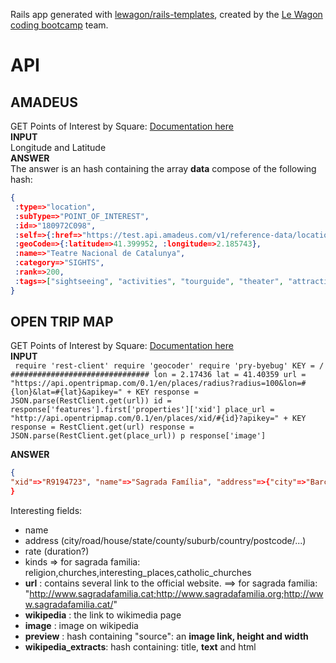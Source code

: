 Rails app generated with [lewagon/rails-templates](https://github.com/lewagon/rails-templates), created by the [Le Wagon coding bootcamp](https://www.lewagon.com) team.

# API
## AMADEUS
GET Points of Interest by Square:
[Documentation here](https://documenter.getpostman.com/view/2672636/RWEcPfuJ#aaeb9b5e-c80c-4185-a0ce-f908351d58f8) \
**INPUT** \
Longitude and Latitude \
**ANSWER** \
The answer is an hash containing the array **data** compose of the following hash:
 ```json
{
  :type=>"location",
  :subType=>"POINT_OF_INTEREST",
  :id=>"180972C098",
  :self=>{:href=>"https://test.api.amadeus.com/v1/reference-data/locations/pois/180972C098", :methods=>["GET"]},
  :geoCode=>{:latitude=>41.399952, :longitude=>2.185743},
  :name=>"Teatre Nacional de Catalunya",
  :category=>"SIGHTS",
  :rank=>200,
  :tags=>["sightseeing", "activities", "tourguide", "theater", "attraction", "commercialplace", "musicvenue"]
 }
 ```
 
 ## OPEN TRIP MAP
GET Points of Interest by Square:
[Documentation here](https://documenter.getpostman.com/view/2672636/RWEcPfuJ#aaeb9b5e-c80c-4185-a0ce-f908351d58f8) \
 **INPUT** \
`
require 'rest-client'
require 'geocoder'
require 'pry-byebug'
KEY = /
###############################
lon = 2.17436
lat = 41.40359
url = "https://api.opentripmap.com/0.1/en/places/radius?radius=100&lon=#{lon}&lat=#{lat}&apikey=" + KEY
response = JSON.parse(RestClient.get(url))
id = response['features'].first['properties']['xid']
place_url = "http://api.opentripmap.com/0.1/en/places/xid/#{id}?apikey=" + KEY
response = RestClient.get(url)
response = JSON.parse(RestClient.get(place_url))
p response['image']`


 **ANSWER**
```json
{
"xid"=>"R9194723", "name"=>"Sagrada Família", "address"=>{"city"=>"Barcelona", "road"=>"Carrer de Mallorca", "house"=>"Basílica de la Sagrada Família", "state"=>"CAT", "county"=>"BCN", "suburb"=>"la Sagrada Família", "country"=>"España", "postcode"=>"08088", "country_code"=>"es", "house_number"=>"403", "city_district"=>"Eixample"}, "rate"=>"3h", "osm"=>"relation/9194723", "bbox"=>{"lon_min"=>2.17374, "lon_max"=>2.174996, "lat_min"=>41.403031, "lat_max"=>41.403899}, "wikidata"=>"Q48435", "kinds"=>"religion,churches,interesting_places,catholic_churches", "voyage"=>"https://ro.wikivoyage.org/wiki/Barcelona%2FSagrada%20Familia", "url"=>"http://www.sagradafamilia.cat;http://www.sagradafamilia.org;http://www.sagradafamilia.cat/", "sources"=>{"geometry"=>"osm", "attributes"=>["osm", "wikidata"]}, "otm"=>"https://opentripmap.com/en/card/R9194723", "wikipedia"=>"https://en.wikipedia.org/wiki/Sagrada%20Fam%C3%ADlia", "image"=>"https://commons.wikimedia.org/wiki/File:%CE%A3%CE%B1%CE%B3%CF%81%CE%AC%CE%B4%CE%B1_%CE%A6%CE%B1%CE%BC%CE%AF%CE%BB%CE%B9%CE%B1_2941.jpg", "preview"=>{"source"=>"https://upload.wikimedia.org/wikipedia/commons/thumb/2/26/%CE%A3%CE%B1%CE%B3%CF%81%CE%AC%CE%B4%CE%B1_%CE%A6%CE%B1%CE%BC%CE%AF%CE%BB%CE%B9%CE%B1_2941.jpg/271px-%CE%A3%CE%B1%CE%B3%CF%81%CE%AC%CE%B4%CE%B1_%CE%A6%CE%B1%CE%BC%CE%AF%CE%BB%CE%B9%CE%B1_2941.jpg", "height"=>400, "width"=>271}, "wikipedia_extracts"=>{"title"=>"en:Sagrada Família", "text"=>"The Basílica i Temple Expiatori de la Sagrada Família (Catalan pronunciation: [səˈɣɾaðə fəˈmili.ə]; Spanish: Templo Expiatorio de la Sagrada Familia; English: Basilica and Expiatory Church of the Holy Family) is a large unfinished Roman Catholic church in Barcelona, designed by Catalan architect Antoni Gaudí (1852–1926). Gaudí's work on the building is part of a UNESCO World Heritage Site, and in November 2010 Pope Benedict XVI consecrated and proclaimed it a minor basilica, as distinct from a cathedral, which must be the seat of a bishop.", "html"=>"<p>The <b><i lang=\"ca\" title=\"Catalan language text\">Basílica i Temple Expiatori de la Sagrada Família</i></b> (<small>Catalan pronunciation:&nbsp;</small><span title=\"Representation in the International Phonetic Alphabet (IPA)\">[səˈɣɾaðə fəˈmili.ə]</span>; Spanish: <i lang=\"es\">Templo Expiatorio de la Sagrada Familia</i>; English: <span lang=\"en\">Basilica and Expiatory Church of the Holy Family</span>) is a large unfinished Roman Catholic church in Barcelona, designed by Catalan architect Antoni Gaudí (1852–1926). Gaudí's work on the building is part of a UNESCO World Heritage Site, and in November 2010 Pope Benedict&nbsp;XVI consecrated and proclaimed it a minor basilica, as distinct from a cathedral, which must be the seat of a bishop.</p>"}, "point"=>{"lon"=>2.17441, "lat"=>41.403481}
}
```
Interesting fields:
- name
- address (city/road/house/state/county/suburb/country/postcode/...)
- rate (duration?)
- kinds => for sagrada familia: religion,churches,interesting_places,catholic_churches
- **url** : contains several link to the official website. ==> for sagrada familia: "http://www.sagradafamilia.cat;http://www.sagradafamilia.org;http://www.sagradafamilia.cat/"
- **wikipedia** : the link to wikimedia page
- **image** : image on wikipedia
- **preview** : hash containing "source": an **image link, height and width**
- **wikipedia_extracts**: hash containing: title, **text** and html
